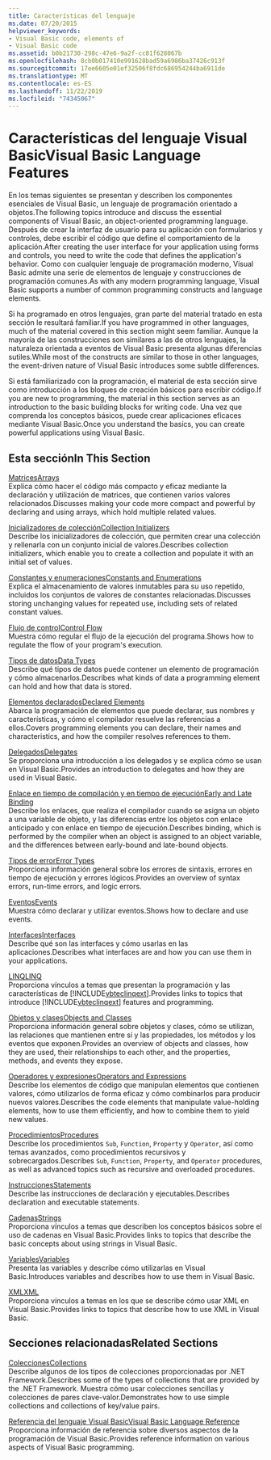```yaml
---
title: Características del lenguaje
ms.date: 07/20/2015
helpviewer_keywords:
- Visual Basic code, elements of
- Visual Basic code
ms.assetid: b0b21730-298c-47e6-9a2f-cc81f628067b
ms.openlocfilehash: 8cb0b017410e991628bad59a6986ba37426c913f
ms.sourcegitcommit: 17ee6605e01ef32506f8fdc686954244ba6911de
ms.translationtype: MT
ms.contentlocale: es-ES
ms.lasthandoff: 11/22/2019
ms.locfileid: "74345067"
---
```

# <a name="visual-basic-language-features"></a><span data-ttu-id="c7371-102">Características del lenguaje Visual Basic</span><span class="sxs-lookup"><span data-stu-id="c7371-102">Visual Basic Language Features</span></span>
<span data-ttu-id="c7371-103">En los temas siguientes se presentan y describen los componentes esenciales de Visual Basic, un lenguaje de programación orientado a objetos.</span><span class="sxs-lookup"><span data-stu-id="c7371-103">The following topics introduce and discuss the essential components of Visual Basic, an object-oriented programming language.</span></span> <span data-ttu-id="c7371-104">Después de crear la interfaz de usuario para su aplicación con formularios y controles, debe escribir el código que define el comportamiento de la aplicación.</span><span class="sxs-lookup"><span data-stu-id="c7371-104">After creating the user interface for your application using forms and controls, you need to write the code that defines the application's behavior.</span></span> <span data-ttu-id="c7371-105">Como con cualquier lenguaje de programación moderno, Visual Basic admite una serie de elementos de lenguaje y construcciones de programación comunes.</span><span class="sxs-lookup"><span data-stu-id="c7371-105">As with any modern programming language, Visual Basic supports a number of common programming constructs and language elements.</span></span>  
  
 <span data-ttu-id="c7371-106">Si ha programado en otros lenguajes, gran parte del material tratado en esta sección le resultará familiar.</span><span class="sxs-lookup"><span data-stu-id="c7371-106">If you have programmed in other languages, much of the material covered in this section might seem familiar.</span></span> <span data-ttu-id="c7371-107">Aunque la mayoría de las construcciones son similares a las de otros lenguajes, la naturaleza orientada a eventos de Visual Basic presenta algunas diferencias sutiles.</span><span class="sxs-lookup"><span data-stu-id="c7371-107">While most of the constructs are similar to those in other languages, the event-driven nature of Visual Basic introduces some subtle differences.</span></span>  
  
 <span data-ttu-id="c7371-108">Si está familiarizado con la programación, el material de esta sección sirve como introducción a los bloques de creación básicos para escribir código.</span><span class="sxs-lookup"><span data-stu-id="c7371-108">If you are new to programming, the material in this section serves as an introduction to the basic building blocks for writing code.</span></span> <span data-ttu-id="c7371-109">Una vez que comprenda los conceptos básicos, puede crear aplicaciones eficaces mediante Visual Basic.</span><span class="sxs-lookup"><span data-stu-id="c7371-109">Once you understand the basics, you can create powerful applications using Visual Basic.</span></span>  
  
## <a name="in-this-section"></a><span data-ttu-id="c7371-110">Esta sección</span><span class="sxs-lookup"><span data-stu-id="c7371-110">In This Section</span></span>  
 [<span data-ttu-id="c7371-111">Matrices</span><span class="sxs-lookup"><span data-stu-id="c7371-111">Arrays</span></span>](../../../visual-basic/programming-guide/language-features/arrays/index.md)  
 <span data-ttu-id="c7371-112">Explica cómo hacer el código más compacto y eficaz mediante la declaración y utilización de matrices, que contienen varios valores relacionados.</span><span class="sxs-lookup"><span data-stu-id="c7371-112">Discusses making your code more compact and powerful by declaring and using arrays, which hold multiple related values.</span></span>  
  
 [<span data-ttu-id="c7371-113">Inicializadores de colección</span><span class="sxs-lookup"><span data-stu-id="c7371-113">Collection Initializers</span></span>](../../../visual-basic/programming-guide/language-features/collection-initializers/index.md)  
 <span data-ttu-id="c7371-114">Describe los inicializadores de colección, que permiten crear una colección y rellenarla con un conjunto inicial de valores.</span><span class="sxs-lookup"><span data-stu-id="c7371-114">Describes collection initializers, which enable you to create a collection and populate it with an initial set of values.</span></span>  
  
 [<span data-ttu-id="c7371-115">Constantes y enumeraciones</span><span class="sxs-lookup"><span data-stu-id="c7371-115">Constants and Enumerations</span></span>](../../../visual-basic/programming-guide/language-features/constants-enums/index.md)  
 <span data-ttu-id="c7371-116">Explica el almacenamiento de valores inmutables para su uso repetido, incluidos los conjuntos de valores de constantes relacionadas.</span><span class="sxs-lookup"><span data-stu-id="c7371-116">Discusses storing unchanging values for repeated use, including sets of related constant values.</span></span>  
  
 [<span data-ttu-id="c7371-117">Flujo de control</span><span class="sxs-lookup"><span data-stu-id="c7371-117">Control Flow</span></span>](../../../visual-basic/programming-guide/language-features/control-flow/index.md)  
 <span data-ttu-id="c7371-118">Muestra cómo regular el flujo de la ejecución del programa.</span><span class="sxs-lookup"><span data-stu-id="c7371-118">Shows how to regulate the flow of your program's execution.</span></span>  
  
 [<span data-ttu-id="c7371-119">Tipos de datos</span><span class="sxs-lookup"><span data-stu-id="c7371-119">Data Types</span></span>](../../../visual-basic/programming-guide/language-features/data-types/index.md)  
 <span data-ttu-id="c7371-120">Describe qué tipos de datos puede contener un elemento de programación y cómo almacenarlos.</span><span class="sxs-lookup"><span data-stu-id="c7371-120">Describes what kinds of data a programming element can hold and how that data is stored.</span></span>  
  
 [<span data-ttu-id="c7371-121">Elementos declarados</span><span class="sxs-lookup"><span data-stu-id="c7371-121">Declared Elements</span></span>](../../../visual-basic/programming-guide/language-features/declared-elements/index.md)  
 <span data-ttu-id="c7371-122">Abarca la programación de elementos que puede declarar, sus nombres y características, y cómo el compilador resuelve las referencias a ellos.</span><span class="sxs-lookup"><span data-stu-id="c7371-122">Covers programming elements you can declare, their names and characteristics, and how the compiler resolves references to them.</span></span>  
  
 [<span data-ttu-id="c7371-123">Delegados</span><span class="sxs-lookup"><span data-stu-id="c7371-123">Delegates</span></span>](../../../visual-basic/programming-guide/language-features/delegates/index.md)  
 <span data-ttu-id="c7371-124">Se proporciona una introducción a los delegados y se explica cómo se usan en Visual Basic.</span><span class="sxs-lookup"><span data-stu-id="c7371-124">Provides an introduction to delegates and how they are used in Visual Basic.</span></span>  
  
 [<span data-ttu-id="c7371-125">Enlace en tiempo de compilación y en tiempo de ejecución</span><span class="sxs-lookup"><span data-stu-id="c7371-125">Early and Late Binding</span></span>](../../../visual-basic/programming-guide/language-features/early-late-binding/index.md)  
 <span data-ttu-id="c7371-126">Describe los enlaces, que realiza el compilador cuando se asigna un objeto a una variable de objeto, y las diferencias entre los objetos con enlace anticipado y con enlace en tiempo de ejecución.</span><span class="sxs-lookup"><span data-stu-id="c7371-126">Describes binding, which is performed by the compiler when an object is assigned to an object variable, and the differences between early-bound and late-bound objects.</span></span>  
  
 [<span data-ttu-id="c7371-127">Tipos de error</span><span class="sxs-lookup"><span data-stu-id="c7371-127">Error Types</span></span>](../../../visual-basic/programming-guide/language-features/error-types.md)  
 <span data-ttu-id="c7371-128">Proporciona información general sobre los errores de sintaxis, errores en tiempo de ejecución y errores lógicos.</span><span class="sxs-lookup"><span data-stu-id="c7371-128">Provides an overview of syntax errors, run-time errors, and logic errors.</span></span>  
  
 [<span data-ttu-id="c7371-129">Eventos</span><span class="sxs-lookup"><span data-stu-id="c7371-129">Events</span></span>](../../../visual-basic/programming-guide/language-features/events/index.md)  
 <span data-ttu-id="c7371-130">Muestra cómo declarar y utilizar eventos.</span><span class="sxs-lookup"><span data-stu-id="c7371-130">Shows how to declare and use events.</span></span>  
  
 [<span data-ttu-id="c7371-131">Interfaces</span><span class="sxs-lookup"><span data-stu-id="c7371-131">Interfaces</span></span>](../../../visual-basic/programming-guide/language-features/interfaces/index.md)  
 <span data-ttu-id="c7371-132">Describe qué son las interfaces y cómo usarlas en las aplicaciones.</span><span class="sxs-lookup"><span data-stu-id="c7371-132">Describes what interfaces are and how you can use them in your applications.</span></span>  
  
 [<span data-ttu-id="c7371-133">LINQ</span><span class="sxs-lookup"><span data-stu-id="c7371-133">LINQ</span></span>](../../../visual-basic/programming-guide/language-features/linq/index.md)  
 <span data-ttu-id="c7371-134">Proporciona vínculos a temas que presentan la programación y las características de [!INCLUDE[vbteclinqext](~/includes/vbteclinqext-md.md)].</span><span class="sxs-lookup"><span data-stu-id="c7371-134">Provides links to topics that introduce [!INCLUDE[vbteclinqext](~/includes/vbteclinqext-md.md)] features and programming.</span></span>  
  
 [<span data-ttu-id="c7371-135">Objetos y clases</span><span class="sxs-lookup"><span data-stu-id="c7371-135">Objects and Classes</span></span>](../../../visual-basic/programming-guide/language-features/objects-and-classes/index.md)  
 <span data-ttu-id="c7371-136">Proporciona información general sobre objetos y clases, cómo se utilizan, las relaciones que mantienen entre sí y las propiedades, los métodos y los eventos que exponen.</span><span class="sxs-lookup"><span data-stu-id="c7371-136">Provides an overview of objects and classes, how they are used, their relationships to each other, and the properties, methods, and events they expose.</span></span>  
  
 [<span data-ttu-id="c7371-137">Operadores y expresiones</span><span class="sxs-lookup"><span data-stu-id="c7371-137">Operators and Expressions</span></span>](../../../visual-basic/programming-guide/language-features/operators-and-expressions/index.md)  
 <span data-ttu-id="c7371-138">Describe los elementos de código que manipulan elementos que contienen valores, cómo utilizarlos de forma eficaz y cómo combinarlos para producir nuevos valores.</span><span class="sxs-lookup"><span data-stu-id="c7371-138">Describes the code elements that manipulate value-holding elements, how to use them efficiently, and how to combine them to yield new values.</span></span>  
  
 [<span data-ttu-id="c7371-139">Procedimientos</span><span class="sxs-lookup"><span data-stu-id="c7371-139">Procedures</span></span>](../../../visual-basic/programming-guide/language-features/procedures/index.md)  
 <span data-ttu-id="c7371-140">Describe los procedimientos `Sub`, `Function`, `Property` y `Operator`, así como temas avanzados, como procedimientos recursivos y sobrecargados.</span><span class="sxs-lookup"><span data-stu-id="c7371-140">Describes `Sub`, `Function`, `Property`, and `Operator` procedures, as well as advanced topics such as recursive and overloaded procedures.</span></span>  
  
 [<span data-ttu-id="c7371-141">Instrucciones</span><span class="sxs-lookup"><span data-stu-id="c7371-141">Statements</span></span>](../../../visual-basic/programming-guide/language-features/statements.md)  
 <span data-ttu-id="c7371-142">Describe las instrucciones de declaración y ejecutables.</span><span class="sxs-lookup"><span data-stu-id="c7371-142">Describes declaration and executable statements.</span></span>  
  
 [<span data-ttu-id="c7371-143">Cadenas</span><span class="sxs-lookup"><span data-stu-id="c7371-143">Strings</span></span>](../../../visual-basic/programming-guide/language-features/strings/index.md)  
 <span data-ttu-id="c7371-144">Proporciona vínculos a temas que describen los conceptos básicos sobre el uso de cadenas en Visual Basic.</span><span class="sxs-lookup"><span data-stu-id="c7371-144">Provides links to topics that describe the basic concepts about using strings in Visual Basic.</span></span>  
  
 [<span data-ttu-id="c7371-145">Variables</span><span class="sxs-lookup"><span data-stu-id="c7371-145">Variables</span></span>](../../../visual-basic/programming-guide/language-features/variables/index.md)  
 <span data-ttu-id="c7371-146">Presenta las variables y describe cómo utilizarlas en Visual Basic.</span><span class="sxs-lookup"><span data-stu-id="c7371-146">Introduces variables and describes how to use them in Visual Basic.</span></span>  
  
 [<span data-ttu-id="c7371-147">XML</span><span class="sxs-lookup"><span data-stu-id="c7371-147">XML</span></span>](../../../visual-basic/programming-guide/language-features/xml/index.md)  
 <span data-ttu-id="c7371-148">Proporciona vínculos a temas en los que se describe cómo usar XML en Visual Basic.</span><span class="sxs-lookup"><span data-stu-id="c7371-148">Provides links to topics that describe how to use XML in Visual Basic.</span></span>  
  
## <a name="related-sections"></a><span data-ttu-id="c7371-149">Secciones relacionadas</span><span class="sxs-lookup"><span data-stu-id="c7371-149">Related Sections</span></span>

 [<span data-ttu-id="c7371-150">Colecciones</span><span class="sxs-lookup"><span data-stu-id="c7371-150">Collections</span></span>](../../../visual-basic/programming-guide/concepts/collections.md)  
 <span data-ttu-id="c7371-151">Describe algunos de los tipos de colecciones proporcionadas por .NET Framework.</span><span class="sxs-lookup"><span data-stu-id="c7371-151">Describes some of the types of collections that are provided by the .NET Framework.</span></span> <span data-ttu-id="c7371-152">Muestra cómo usar colecciones sencillas y colecciones de pares clave-valor.</span><span class="sxs-lookup"><span data-stu-id="c7371-152">Demonstrates how to use simple collections and collections of key/value pairs.</span></span>  
  
 [<span data-ttu-id="c7371-153">Referencia del lenguaje Visual Basic</span><span class="sxs-lookup"><span data-stu-id="c7371-153">Visual Basic Language Reference</span></span>](../../../visual-basic/language-reference/index.md)  
 <span data-ttu-id="c7371-154">Proporciona información de referencia sobre diversos aspectos de la programación de Visual Basic.</span><span class="sxs-lookup"><span data-stu-id="c7371-154">Provides reference information on various aspects of Visual Basic programming.</span></span>
